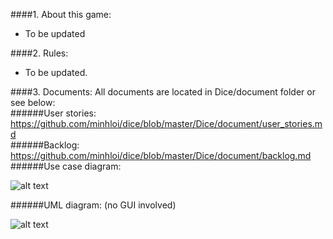 ####1. About this game:
- To be updated


####2. Rules:
- To be updated.


####3. Documents:
All documents are located in Dice/document folder or see below:  
######User stories: https://github.com/minhloi/dice/blob/master/Dice/document/user_stories.md  
######Backlog: https://github.com/minhloi/dice/blob/master/Dice/document/backlog.md
######Use case diagram:  
  
![alt text](https://raw.githubusercontent.com/minhloi/dice/master/Dice/document/use_case_diagram.jpg "Use case diagram")

######UML diagram: (no GUI involved)

![alt text](https://raw.githubusercontent.com/minhloi/dice/master/Dice/document/UML_diagram_no_gui.png "UML diagram")



